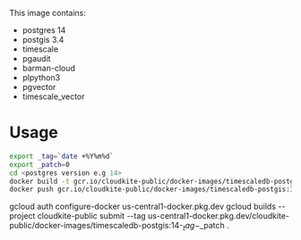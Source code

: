 This image contains:

* postgres 14
* postgis 3.4
* timescale
* pgaudit
* barman-cloud
* plpython3
* pgvector
* timescale_vector

# Usage
```bash
export _tag=`date +%Y%m%d`
export _patch=0
cd <postgres version e.g 14>
docker build -t gcr.io/cloudkite-public/docker-images/timescaledb-postgis:14-$_tag .
docker push gcr.io/cloudkite-public/docker-images/timescaledb-postgis:14-$_tag
```

gcloud auth configure-docker us-central1-docker.pkg.dev
gcloud builds --project cloudkite-public submit --tag us-central1-docker.pkg.dev/cloudkite-public/docker-images/timescaledb-postgis:14-$_tag-$_patch .